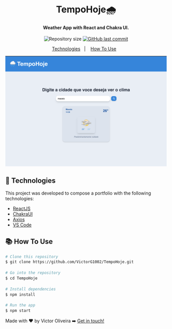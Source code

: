 <h1 align="center">
<br>
   TempoHoje🌧
  
</h1>

<h4 align="center">
  Weather App with React and Chakra UI.
</h4>
<p align="center">
 

  <img alt="Repository size" src="https://img.shields.io/github/repo-size/VictorG1002/TempoHoje.svg">
  <a href="https://github.com/VictorG1002/TempoHoje/commits/master">
    <img alt="GitHub last commit" src="https://img.shields.io/github/last-commit/VictorG1002/TempoHoje.svg">
  </a>

 
  </a>

  
</p>

<p align="center">
  <a href="#rocket-technologies">Technologies</a>&nbsp;&nbsp;&nbsp;|&nbsp;&nbsp;&nbsp;
  <a href="#information_source-how-to-use">How To Use</a>&nbsp;&nbsp;&nbsp;
</p>

![This is a alt text.](clima.png "This is a sample image.")


## 🚀 Technologies

This project was developed to compose a portfolio with the following technologies:

-  [ReactJS](https://reactjs.org/)
-  [ChakraUI](https://chakra-ui.com/)
-  [Axios](https://github.com/axios/axios)
-  [VS Code][vc] 

##  📚 How To Use



```bash
# Clone this repository
$ git clone https://github.com/VictorG1002/TempoHoje.git

# Go into the repository
$ cd TempoHoje

# Install dependencies
$ npm install

# Run the app
$ npm start
```



Made with ♥ by Victor Oliveira ➡️ [Get in touch!](https://www.linkedin.com/in/lukemorales/)

[nodejs]: https://nodejs.org/
[yarn]: https://yarnpkg.com/
[vc]: https://code.visualstudio.com/
[vceditconfig]: https://marketplace.visualstudio.com/items?itemName=EditorConfig.EditorConfig
[vceslint]: https://marketplace.visualstudio.com/items?itemName=dbaeumer.vscode-eslint

